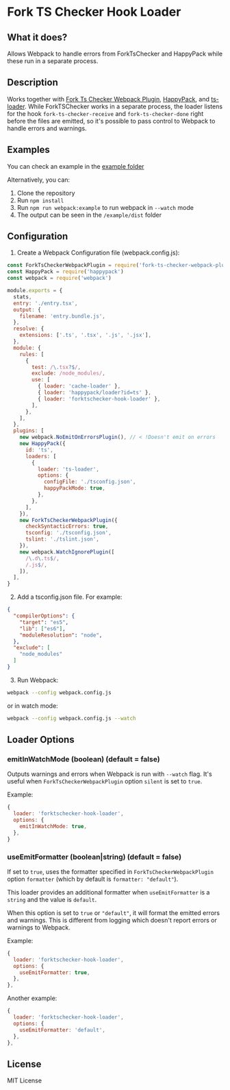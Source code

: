 # Fork TS Checker Hook Loader

## What it does?

Allows Webpack to handle errors from ForkTsChecker and HappyPack while these run in a separate process.

## Description

Works together with [Fork Ts Checker Webpack Plugin](https://github.com/Realytics/fork-ts-checker-webpack-plugin), [HappyPack](https://github.com/amireh/happypack), and [ts-loader](https://github.com/TypeStrong/ts-loader). While ForkTSChecker works in a separate process, the loader listens for the hook `fork-ts-checker-receive` and `fork-ts-checker-done` right before the files are emitted, so it's possible to pass control to Webpack to handle errors and warnings.

## Examples
You can check an example in the [example folder](https://github.com/eddyw/forktschecker-hook-loader/tree/master/example)

Alternatively, you can:
1. Clone the repository
2. Run `npm install`
3. Run `npm run webpack:example` to run webpack in `--watch` mode
4. The output can be seen in the `/example/dist` folder

## Configuration

1. Create a Webpack Configuration file (webpack.config.js):
```javascript
const ForkTsCheckerWebpackPlugin = require('fork-ts-checker-webpack-plugin')
const HappyPack = require('happypack')
const webpack = require('webpack')

module.exports = {
  stats,
  entry: './entry.tsx',
  output: {
    filename: 'entry.bundle.js',
  },
  resolve: {
    extensions: ['.ts', '.tsx', '.js', '.jsx'],
  },
  module: {
    rules: [
      {
        test: /\.tsx?$/,
        exclude: /node_modules/,
        use: [
          { loader: 'cache-loader' },
          { loader: 'happypack/loader?id=ts' },
          { loader: 'forktschecker-hook-loader' },
        ],
      },
    ],
  },
  plugins: [
    new webpack.NoEmitOnErrorsPlugin(), // < !Doesn't emit on errors
    new HappyPack({
      id: 'ts',
      loaders: [
        {
          loader: 'ts-loader',
          options: {
            configFile: './tsconfig.json',
            happyPackMode: true,
          },
        },
      ],
    }),
    new ForkTsCheckerWebpackPlugin({
      checkSyntacticErrors: true,
      tsconfig: './tsconfig.json',
      tslint: './tslint.json',
    }),
    new webpack.WatchIgnorePlugin([
      /\.d\.ts$/,
      /.js$/,
    ]),
  ],
}
```

2. Add a tsconfig.json file. For example:
```json
{
  "compilerOptions": {
    "target": "es5",
    "lib": ["es6"],
    "moduleResolution": "node",
  },
  "exclude": [
    "node_modules"
  ]
}
```

3. Run Webpack:
```bash
webpack --config webpack.config.js
```
or in watch mode:
```bash
webpack --config webpack.config.js --watch
```

## Loader Options

### emitInWatchMode (boolean) (default = false)
Outputs warnings and errors when Webpack is run with `--watch` flag. It's useful when `ForkTsCheckerWebpackPlugin` option `silent` is set to `true`.

Example:
```javascript
{
  loader: 'forktschecker-hook-loader',
  options: {
    emitInWatchMode: true,
  },
}
```

### useEmitFormatter (boolean|string) (default = false)
If set to `true`, uses the formatter specified in `ForkTsCheckerWebpackPlugin` option `formatter` (which by default is `formatter: "default"`).

This loader provides an additional formatter when `useEmitFormatter` is a `string` and the value is `default`.

When this option is set to `true` or `"default"`, it will format the emitted errors and warnings. This is different from logging which doesn't report errors or warnings to Webpack.

Example:
```javascript
{
  loader: 'forktschecker-hook-loader',
  options: {
    useEmitFormatter: true,
  },
},
```

Another example:
```javascript
{
  loader: 'forktschecker-hook-loader',
  options: {
    useEmitFormatter: 'default',
  },
},
```

## License
MIT License
